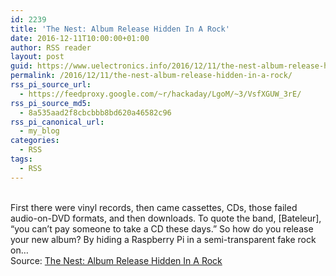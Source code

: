```yaml
---
id: 2239
title: 'The Nest: Album Release Hidden In A Rock'
date: 2016-12-11T10:00:00+01:00
author: RSS reader
layout: post
guid: https://www.uelectronics.info/2016/12/11/the-nest-album-release-hidden-in-a-rock/
permalink: /2016/12/11/the-nest-album-release-hidden-in-a-rock/
rss_pi_source_url:
  - https://feedproxy.google.com/~r/hackaday/LgoM/~3/VsfXGUW_3rE/
rss_pi_source_md5:
  - 8a535aad2f8cbcbbb8bd620a46582c96
rss_pi_canonical_url:
  - my_blog
categories:
  - RSS
tags:
  - RSS
---
```

&#013;  
First there were vinyl records, then came cassettes, CDs, those failed audio-on-DVD formats, and then downloads. To quote the band, [Bateleur], “you can’t pay someone to take a CD these days.” So how do you release your new album? By hiding a Raspberry Pi in a semi-transparent fake rock on…&#013;  
Source: <a href="https://feedproxy.google.com/~r/hackaday/LgoM/~3/VsfXGUW_3rE/" target="_blank">The Nest: Album Release Hidden In A Rock</a>